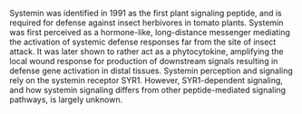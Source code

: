 Systemin was identified in 1991 as the first plant signaling peptide, and is required for defense against insect herbivores in tomato plants. Systemin was first perceived as a hormone-like, long-distance messenger mediating the activation of systemic defense responses far from the site of insect attack. It was later shown to rather act as a phytocytokine, amplifying the local wound response for production of downstream signals resulting in defense gene activation in distal tissues. Systemin perception and signaling rely on the systemin receptor SYR1. However, SYR1-dependent signaling, and how systemin signaling differs from other peptide-mediated signaling pathways, is largely unknown.
